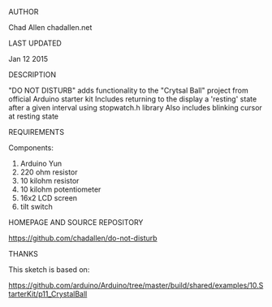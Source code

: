 AUTHOR

Chad Allen chadallen.net 

LAST UPDATED

Jan 12 2015

DESCRIPTION

"DO NOT DISTURB" adds functionality to the "Crytsal Ball" project from official Arduino starter kit
Includes returning to the display a 'resting' state after a given interval using stopwatch.h library
Also includes blinking cursor at resting state

REQUIREMENTS

Components:

1. Arduino Yun
2. 220 ohm resistor
3. 10 kilohm resistor
4. 10 kilohm potentiometer
5. 16x2 LCD screen
6. tilt switch

HOMEPAGE AND SOURCE REPOSITORY

https://github.com/chadallen/do-not-disturb

THANKS

This sketch is based on: 

https://github.com/arduino/Arduino/tree/master/build/shared/examples/10.StarterKit/p11_CrystalBall